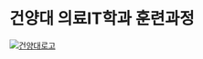 <h1>건양대 의료IT학과 훈련과정</h1>
<div>
  <a href="https://www.konyang.ac.kr/kor.do" target="_blank">
  <img src="https://camo.githubusercontent.com/70d3d49cc8ca87b2cb8eef3d6ee720c7991345ad40eb2564c198ce302c6840f6/68747470733a2f2f7777772e6b6f6e79616e672e61632e6b722f696d616765732f6b6f722f73756230312f4b59552d4368617261637465722e6a7067" alt="건양대로고" /></a>
</div>
